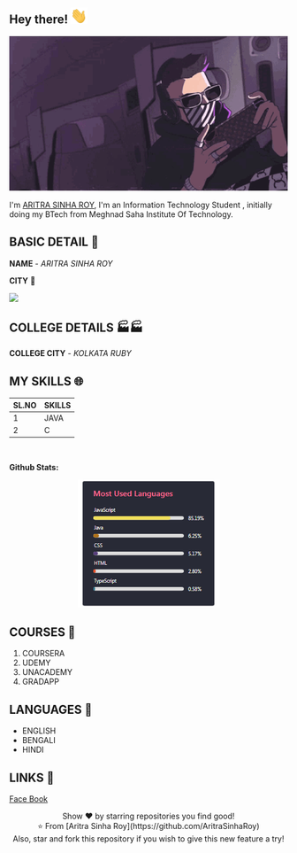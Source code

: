 <h2> Hey there! <img src="https://github.com/AritraSinhaRoy/AritraSinhaRoy/blob/main/wave.gif" width="30px"></h4>

<img src="https://github.com/AritraSinhaRoy/AritraSinhaRoy/blob/main/gamer.gif"/>

I'm [ARITRA SINHA ROY](https://github.com/AritraSinhaRoy), I'm an Information Technology Student , initially doing my BTech from Meghnad Saha Institute Of Technology.


## BASIC DETAIL 🚀
**NAME** - *ARITRA SINHA ROY* 

**CITY** 🌇

<img src="https://img.icons8.com/bubbles/100/000000/kolkata.png"/>

## COLLEGE DETAILS 🏭🏭
**COLLEGE CITY** - *KOLKATA RUBY*

## MY SKILLS 🌐
| SL.NO | SKILLS |
| ------| ------ |
| 1 | JAVA|
| 2 | C |




<img scr="https://github.com/AritraSinhaRoy/AritraSinhaRoy-project-day-3/blob/main/017.jpg"/>


**Github Stats:**

<p align="center">
  
  <img src="https://github.com/AritraSinhaRoy/AritraSinhaRoy/blob/main/skills%201.0.PNG">

 

## COURSES 📝
1. COURSERA
2. UDEMY
3. UNACADEMY
4. GRADAPP

## LANGUAGES 📔
* ENGLISH
* BENGALI
* HINDI

## LINKS 📲
[Face Book](facebook.com/aritra.sinharoy.96)

  <p align="center">
    Show ❤️ by starring repositories you find good! 
    <br />
    ⭐️ From [Aritra Sinha Roy](https://github.com/AritraSinhaRoy)
    <br />
    Also, star and fork this repository if you wish to give this new feature a try!
  </p>
